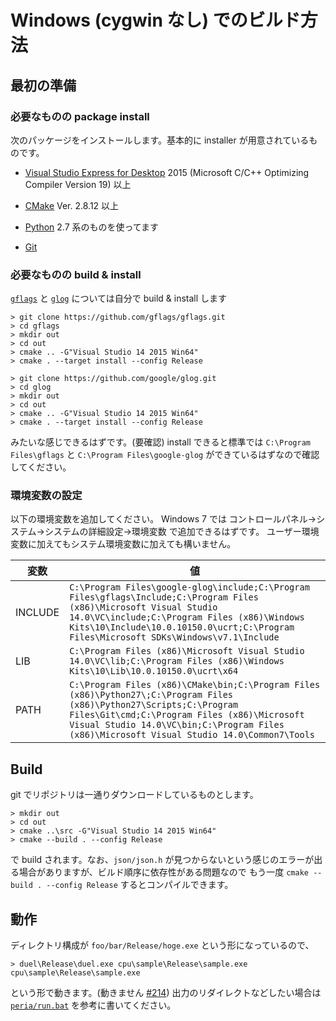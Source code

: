 # Windows (cygwin なし) でのビルド方法

## 最初の準備
### 必要なものの package install
次のパッケージをインストールします。基本的に installer が用意されているものです。
- [Visual Studio Express for Desktop](https://www.visualstudio.com/ja-jp/products/visual-studio-express-vs.aspx) 2015 (Microsoft C/C++ Optimizing Compiler Version 19) 以上

- [CMake](https://cmake.org/download/) Ver. 2.8.12 以上
- [Python](https://www.python.org/downloads/) 2.7 系のものを使ってます
- [Git](https://git-for-windows.github.io)

### 必要なものの build &amp; install
[`gflags`](https://github.com/gflags/gflags) と [`glog`](https://github.com/google/glog) については自分で build &amp; install します

```
> git clone https://github.com/gflags/gflags.git
> cd gflags
> mkdir out
> cd out
> cmake .. -G"Visual Studio 14 2015 Win64"
> cmake . --target install --config Release
```

```
> git clone https://github.com/google/glog.git
> cd glog
> mkdir out
> cd out
> cmake .. -G"Visual Studio 14 2015 Win64"
> cmake . --target install --config Release
```

みたいな感じできるはずです。(要確認) 
install できると標準では `C:\Program Files\gflags` と `C:\Program Files\google-glog` ができているはずなので確認してください。

### 環境変数の設定
以下の環境変数を追加してください。 Windows 7 では コントロールパネル→システム→システムの詳細設定→環境変数 で追加できるはずです。
ユーザー環境変数に加えてもシステム環境変数に加えても構いません。

| 変数  |  値            |
|-------|----------------|
|INCLUDE|`C:\Program Files\google-glog\include;C:\Program Files\gflags\Include;C:\Program Files (x86)\Microsoft Visual Studio 14.0\VC\include;C:\Program Files (x86)\Windows Kits\10\Include\10.0.10150.0\ucrt;C:\Program Files\Microsoft SDKs\Windows\v7.1\Include`|
|LIB    |`C:\Program Files (x86)\Microsoft Visual Studio 14.0\VC\lib;C:\Program Files (x86)\Windows Kits\10\Lib\10.0.10150.0\ucrt\x64`|
|PATH   |`C:\Program Files (x86)\CMake\bin;C:\Program Files (x86)\Python27\;C:\Program Files (x86)\Python27\Scripts;C:\Program Files\Git\cmd;C:\Program Files (x86)\Microsoft Visual Studio 14.0\VC\bin;C:\Program Files (x86)\Microsoft Visual Studio 14.0\Common7\Tools`|

## Build
git でリポジトリは一通りダウンロードしているものとします。

```
> mkdir out
> cd out
> cmake ..\src -G"Visual Studio 14 2015 Win64"
> cmake --build . --config Release
```

で build されます。なお、`json/json.h` が見つからないという感じのエラーが出る場合がありますが、ビルド順序に依存性がある問題なので
もう一度 `cmake --build . --config Release` するとコンパイルできます。

## 動作
ディレクトリ構成が `foo/bar/Release/hoge.exe` という形になっているので、

```
> duel\Release\duel.exe cpu\sample\Release\sample.exe cpu\sample\Release\sample.exe
```

という形で動きます。(動きません [#214](https://github.com/puyoai/puyoai/issues/214))
出力のリダイレクトなどしたい場合は [`peria/run.bat`](https://github.com/puyoai/puyoai/blob/master/src/cpu/peria/run.bat) を参考に書いてください。

